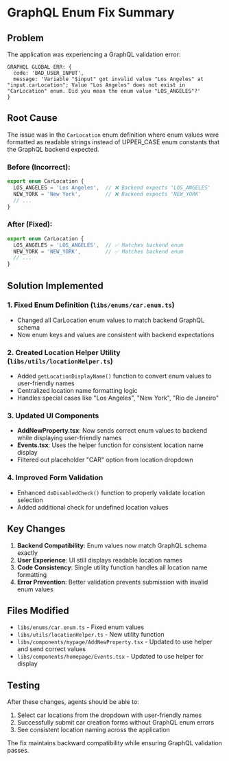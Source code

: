 # GraphQL Enum Fix Summary

## Problem
The application was experiencing a GraphQL validation error:
```
GRAPHQL GLOBAL ERR: {
  code: 'BAD_USER_INPUT',
  message: 'Variable "$input" got invalid value "Los Angeles" at "input.carLocation"; Value "Los Angeles" does not exist in "CarLocation" enum. Did you mean the enum value "LOS_ANGELES"?'
}
```

## Root Cause
The issue was in the `CarLocation` enum definition where enum values were formatted as readable strings instead of UPPER_CASE enum constants that the GraphQL backend expected.

### Before (Incorrect):
```typescript
export enum CarLocation {
  LOS_ANGELES = 'Los Angeles',  // ❌ Backend expects 'LOS_ANGELES'
  NEW_YORK = 'New York',        // ❌ Backend expects 'NEW_YORK'
  // ...
}
```

### After (Fixed):
```typescript
export enum CarLocation {
  LOS_ANGELES = 'LOS_ANGELES',  // ✅ Matches backend enum
  NEW_YORK = 'NEW_YORK',        // ✅ Matches backend enum
  // ...
}
```

## Solution Implemented

### 1. Fixed Enum Definition (`libs/enums/car.enum.ts`)
- Changed all CarLocation enum values to match backend GraphQL schema
- Now enum keys and values are consistent with backend expectations

### 2. Created Location Helper Utility (`libs/utils/locationHelper.ts`)
- Added `getLocationDisplayName()` function to convert enum values to user-friendly names
- Centralized location name formatting logic
- Handles special cases like "Los Angeles", "New York", "Rio de Janeiro"

### 3. Updated UI Components
- **AddNewProperty.tsx**: Now sends correct enum values to backend while displaying user-friendly names
- **Events.tsx**: Uses the helper function for consistent location name display
- Filtered out placeholder "CAR" option from location dropdown

### 4. Improved Form Validation
- Enhanced `doDisabledCheck()` function to properly validate location selection
- Added additional check for undefined location values

## Key Changes

1. **Backend Compatibility**: Enum values now match GraphQL schema exactly
2. **User Experience**: UI still displays readable location names
3. **Code Consistency**: Single utility function handles all location name formatting
4. **Error Prevention**: Better validation prevents submission with invalid enum values

## Files Modified
- `libs/enums/car.enum.ts` - Fixed enum values
- `libs/utils/locationHelper.ts` - New utility function
- `libs/components/mypage/AddNewProperty.tsx` - Updated to use helper and send correct values
- `libs/components/homepage/Events.tsx` - Updated to use helper for display

## Testing
After these changes, agents should be able to:
1. Select car locations from the dropdown with user-friendly names
2. Successfully submit car creation forms without GraphQL enum errors
3. See consistent location naming across the application

The fix maintains backward compatibility while ensuring GraphQL validation passes.












